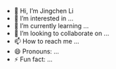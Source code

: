 - 👋 Hi, I’m Jingchen Li
- 👀 I’m interested in ...
- 🌱 I’m currently learning ...
- 💞️ I’m looking to collaborate on ...
- 📫 How to reach me ...
- 😄 Pronouns: ...
- ⚡ Fun fact: ...

<!---
Jingchen-Li-Jimmy/Jingchen-Li-Jimmy is a ✨ special ✨ repository because its `README.md` (this file) appears on your GitHub profile.
You can click the Preview link to take a look at your changes.
--->
